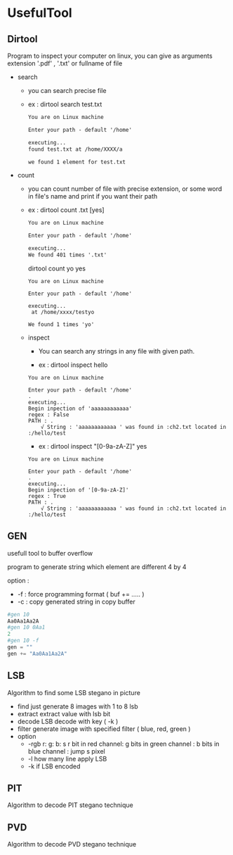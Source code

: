 # UsefulTool

## Dirtool

Program to inspect your computer on linux, you can give as arguments extension '.pdf' , '.txt' or fullname of file

* search

  * you can search precise file

  * ex : dirtool search test.txt

    ```txt
    You are on Linux machine

    Enter your path - default '/home'

    executing...
    found test.txt at /home/XXXX/a

    we found 1 element for test.txt

    ```

* count

  * you can count number of file with precise extension, or some word in file's name and print if you want their path

  * ex : dirtool count .txt [yes]

    ```txt
    You are on Linux machine

    Enter your path - default '/home'

    executing...
    We found 401 times '.txt'
    ```

    dirtool count yo yes

    ```
    You are on Linux machine

    Enter your path - default '/home'

    executing...
     at /home/xxxx/testyo

    We found 1 times 'yo'

    ```
  * inspect

    * You can search any strings in any file with given path.

    * ex : dirtool inspect hello

    ```
    You are on Linux machine

    Enter your path - default '/home'
    .
    executing...
    Begin inpection of 'aaaaaaaaaaaa'
    regex : False
    PATH : .
        √ String : 'aaaaaaaaaaaa ' was found in :ch2.txt located in :/hello/test

    ```

    * ex : dirtool inspect "[0-9a-zA-Z]" yes

    ```
    You are on Linux machine

    Enter your path - default '/home'
    .
    executing...
    Begin inpection of '[0-9a-zA-Z]'
    regex : True
    PATH : .
        √ String : 'aaaaaaaaaaaa ' was found in :ch2.txt located in :/hello/test

    ```




## GEN

usefull tool to buffer overflow

program to generate string which element are different 4 by 4

option :

* -f : force programming format ( buf += ..... )
* -c : copy generated string in copy buffer

```python
#gen 10
Aa0Aa1Aa2A
#gen 10 0Aa1
2
#gen 10 -f
gen = ""
gen += "Aa0Aa1Aa2A"
```

## LSB
Algorithm to find some LSB stegano in picture
* find 
just generate 8 images with 1 to 8 lsb 
* extract 
extract value with lsb bit 
* decode
 LSB decode with key ( -k )
* filter
 generate image with specified filter ( blue, red, green )
* option
  * -rgb r: g: b: s
  r bit in red channel: g bits in green channel : b bits in blue channel : jump s pixel 
  * -l 
  how many line apply LSB
  * -k
  if LSB encoded

## PIT
Algorithm to decode PIT stegano technique

## PVD
Algorithm to decode PVD stegano technique
